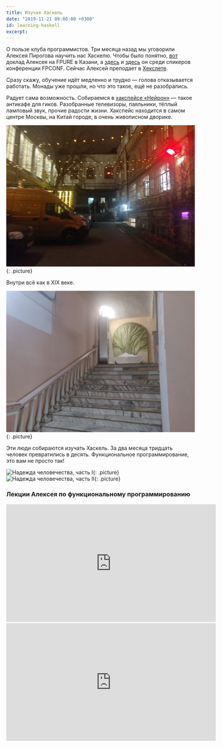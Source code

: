 ```yaml
---
title: Изучая Хаскель
date: "2019-11-21 09:00:00 +0300"
id: learning-haskell
excerpt: 
---
```


О пользе клуба программистов. Три месяца назад мы уговорили Алексея Пирогова научить нас Хаскелю. Чтобы было понятно, [вот](https://ru.hexlet.io/blog/posts/prepodavatel-heksleta-aleksey-pirogov-vystupil-na-konferentsii-fpure-v-kazani) доклад Алексея на FPURE в Казани, а [здесь](http://fpconf.ru/2016.html) и [здесь](http://fpconf.ru/2017.html) он среди спикеров конференции FPCONF. Сейчас Алексей преподает в [Хекслете](https://ru.hexlet.io/pages/about).

Сразу скажу, обучение идёт медленно и трудно — голова отказывается работать. Монады уже прошли, но что это такое, ещё не разобрались.

Радует сама возможность. Собираемся в [хакспейсе «Нейрон»](http://neuronspace.ru/) — такое антикафе для гиков. Разобранные телевизоры, паяльники, тёплый ламповый звук, прочие радости жизни. Хакспейс находится в самом центре Москвы, на Китай городе, в очень живописном дворике.

![Хакспейс «Нейрон»](/img/haskell-1.jpg){: .picture}

Внутри всё как в XIX веке.

![Внутреннее убранство](/img/haskell-2.jpg){: .picture}

Эти люди собираются изучать Хаскель. За два месяца тридцать человек превратились в десять. Функциональное программирование, это вам не просто так!

![Надежда человечества, часть I](/img/haskell-3.jpg){: .picture}
![Надежда человечества, часть II](/img/haskell-4.jpg){: .picture}

### Лекции Алексея по функциональному программированию

<div class="video">
    <iframe width="560" height="315" src="https://www.youtube.com/embed/iHIQEyYSY9M" frameborder="0" allow="accelerometer; autoplay; encrypted-media; gyroscope; picture-in-picture" allowfullscreen></iframe>
</div>

<div class="video">
    <iframe width="560" height="315" src="https://www.youtube.com/embed/WWz1VE94bAM" frameborder="0" allow="accelerometer; autoplay; encrypted-media; gyroscope; picture-in-picture" allowfullscreen></iframe>
</div>
